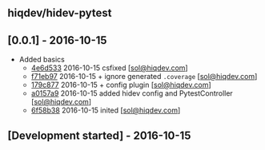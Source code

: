 hiqdev/hidev-pytest
-------------------

## [0.0.1] - 2016-10-15

- Added basics
    - [4e6d533] 2016-10-15 csfixed [sol@hiqdev.com]
    - [f71eb97] 2016-10-15 + ignore generated `.coverage` [sol@hiqdev.com]
    - [179c877] 2016-10-15 + config plugin [sol@hiqdev.com]
    - [a0157a9] 2016-10-15 added hidev config and PytestController [sol@hiqdev.com]
    - [6f58b38] 2016-10-15 inited [sol@hiqdev.com]

## [Development started] - 2016-10-15

[4e6d533]: https://github.com//commit/4e6d533
[f71eb97]: https://github.com//commit/f71eb97
[179c877]: https://github.com//commit/179c877
[a0157a9]: https://github.com//commit/a0157a9
[6f58b38]: https://github.com//commit/6f58b38
